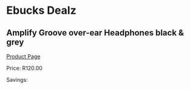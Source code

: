 
# Ebucks Dealz
## Amplify Groove over-ear Headphones black & grey
[Product Page](https://www.ebucks.com/web/shop/productSelected.do?prodId=1205731858&catId=1205739018)

Price: R120.00

Savings: 


	